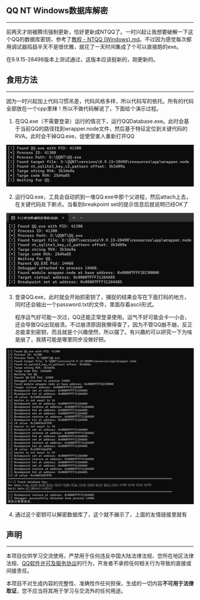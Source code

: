 ## QQ NT Windows数据库解密 

---

前两天才刚被腾讯强制更新，恰好更新成NTQQ了。一时兴起让我想要破解一下这个QQ的数据库密钥，参考了[教程 - NTQQ (Windows).md](https://github.com/QQBackup/qq-win-db-key/blob/master)。不过因为感觉每次都用调试器捣鼓半天不是很优雅，就花了一天时间集成了个可以直接跑的exe。

在9.9.15-28498版本上测试通过，这版本应该挺新的，刚更新的。

## 食用方法

---

因为一时兴起加上代码习惯吊差，代码风格多样，所以代码写的依托。所有的代码全部放在一个cpp里辣！所以不做代码解说了，下面给个演示过程。

1. 在QQ.exe（不需要登录）运行的情况下，运行QQDatabase.exe。此时会基于当前QQ的路径找到wrapper.node文件，然后基于特征定位到关键代码的RVA。此时会干掉QQ.exe，促使受害人重新打开QQ

![image-20241023011205996](README.assets/image-20241023011205996.png)

2. 运行QQ.exe，工具会自动抓到一堆QQ.exe中那个父进程，然后attach上去，在关键代码处下断点。当看到breakpoint set的提示信息后就说明已经OK了

![image-20241023011349772](README.assets/image-20241023011349772.png)

3. 登录QQ.exe，此时就会开始抓密钥了，捕捉的结果会写在下面打码的地方，同时还会输出一个password.txt的文件，里面存着ascii形式。

   程序运气好可能一次过，QQ还能正常登录使用。运气不好可能会卡一小会，还会导致QQ出现崩溃。不过崩溃原因我懒得查了，因为不管QQ崩不崩，反正总能拿到密钥，而且就是个兴趣使然，所以摆了。有兴趣的可以研究一下为啥是崩了，我猜可能是哪里同步没做好把。

![image-20241023011715129](README.assets/image-20241023011715129.png)

4. 通过这个密钥可以解密数据库了，这个就不展示了，上面的友情链接里就有

## 声明

---

本项目仅供学习交流使用，严禁用于任何违反中国大陆法律法规、您所在地区法律法规、[QQ软件许可及服务协议](https://rule.tencent.com/rule/preview/46a15f24-e42c-4cb6-a308-2347139b1201)的行为，开发者不承担任何相关行为导致的直接或间接责任。

本项目不对生成内容的完整性、准确性作任何担保，生成的一切内容**不可用于法律取证**，您不应当将其用于学习与交流外的任何用途。
